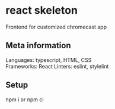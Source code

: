 # react skeleton
Frontend for customized chromecast app

## Meta information
Languages: typescript, HTML, CSS\
Frameworks: React
Linters: eslint, stylelint

## Setup
npm i or npm ci